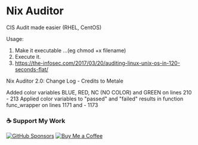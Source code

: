 # Nix Auditor
CIS Audit made easier (RHEL, CentOS)

Usage:
1. Make it executable ...(eg chmod +x filename)
2. Execute it.
3. https://the-infosec.com/2017/03/20/auditing-linux-unix-os-in-120-seconds-flat/

Nix Auditor 2.0:
Change Log - Credits to Metale



Added color variables BLUE, RED, NC (NO COLOR) and GREEN on lines 210 - 213 Applied color variables to "passed" and "failed" results in function func_wrapper on lines 1171 and - 1173

### ☕ Support My Work

[![GitHub Sponsors](https://img.shields.io/badge/Sponsor%20on-GitHub-ff4081?style=for-the-badge&logo=github)](https://github.com/sponsors/Xalfie)
[![Buy Me a Coffee](https://img.shields.io/badge/Buy%20Me%20a%20Coffee-orange?style=for-the-badge&logo=buy-me-a-coffee)](https://www.buymeacoffee.com/xalfie)
